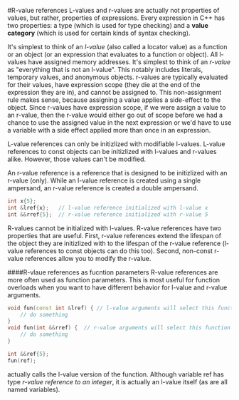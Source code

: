 #R-value references
L-values and r-values are actually not properties of values, but rather, properties of expressions.
Every expression in C++ has two properties: a type (which is used for type checking) and a **value category** (which is used for certain kinds of syntax checking).

It's simplest to think of an *l-value* (also called a locator value) as a function or an object (or an expression that evaluates to a function or object). All l-values have assigned memory addresses.
It's simplest to think of an *r-value* as "everything that is not an l-value". This notably  includes literals, temporary values, and anonymous objects. r-values are typically evaluated for their values, have expression scope (they die at the end of the expression they are in), and cannot be assigned to. This non-assignment rule makes sense, because assigning a value applies a side-effect to the object. Since r-values have expression scope, if we were assign a value to an r-value, then the r-value would either go out of scope before we had a chance to use the assigned value in the next expression or we'd have to use a variable with a side effect applied more than once in an expression.

L-value references can only be initizlized with modifiable l-values.
L-value references to const objects can be initizlized with l-values and r-values alike. However, those values can't be modified.

An r-value reference is a reference that is designed to be initizlized with an r-value (only). While an l-value reference is created using a single ampersand, an r-value reference is created a double ampersand.
```cpp
int x{5};
int &lref{x};	// l-value reference initialized with l-value x
int &&rref{5};	// r-value reference initialized with r-value 5
```
R-values cannot be initialized with l-values.
R-value references have two properties that are useful. First, r-value references extend the lifespan of the object they are initizlized with to the lifespan of the r-value reference (l-value references to const objects can do this too). Second, non-const r-value references allow you to modify the r-value.

####R-vlaue references as fucntion parameters
R-value references are more often used as function parameters. This is most useful for function overloads when you want to have different behavior for l-value and r-value arguments.
```cpp
void fun(const int &lref) {	// l-value arguments will select this function
	// do something
}
void fun(int &&rref) {	// r-value arguments will select this function
	// do something
}
```
```cpp
int &&ref{5};
fun(ref);
```
actually calls the l-value version of the function. Although variable ref has type *r-value reference to an integer*, it is actually an l-value itself (as are all named variables).
